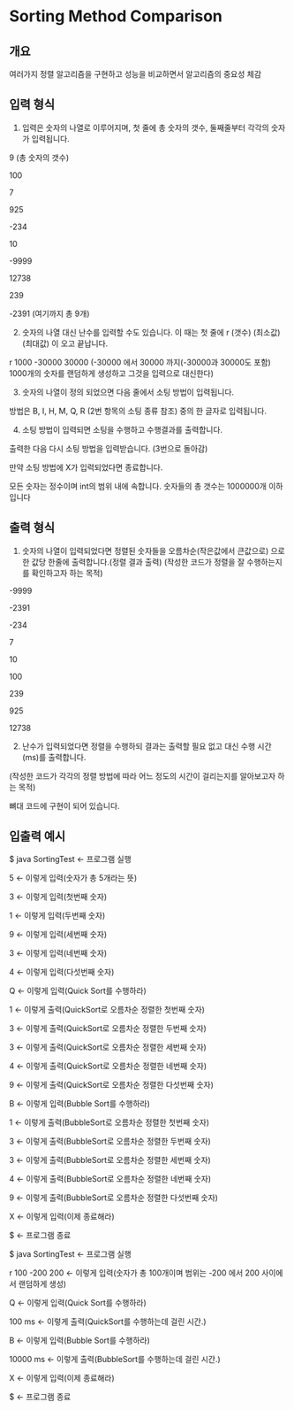 # Sorting Method Comparison

## 개요
여러가지 정렬 알고리즘을 구현하고 성능을 비교하면서 알고리즘의 중요성 체감

## 입력 형식
1.	입력은 숫자의 나열로 이루어지며, 첫 줄에 총 숫자의 갯수, 둘째줄부터 각각의 숫자가 입력됩니다.

9              (총 숫자의 갯수)

100

7

925

-234

10

-9999

12738

239

-2391          (여기까지 총 9개)

2.	숫자의 나열 대신 난수를 입력할 수도 있습니다. 이 때는 첫 줄에 r (갯수) (최소값) (최대값) 이 오고 끝납니다.

r 1000 -30000 30000        (-30000 에서 30000 까지(-30000과 30000도 포함) 1000개의 숫자를 랜덤하게 생성하고 그것을 입력으로 대신한다)

3.	숫자의 나열이 정의 되었으면 다음 줄에서 소팅 방법이 입력됩니다.

방법은 B, I, H, M, Q, R (2번 항목의 소팅 종류 참조) 중의 한 글자로 입력됩니다.

4.	소팅 방법이 입력되면 소팅을 수행하고 수행결과를 출력합니다.

출력한 다음 다시 소팅 방법을 입력받습니다. (3번으로 돌아감)

만약 소팅 방법에 X가 입력되었다면 종료합니다.

모든 숫자는 정수이며 int의 범위 내에 속합니다. 숫자들의 총 갯수는 1000000개 이하입니다

## 출력 형식

1.	숫자의 나열이 입력되었다면 정렬된 숫자들을 오름차순(작은값에서 큰값으로) 으로 한 값당 한줄에 출력합니다.(정렬 결과 출력)
(작성한 코드가 정렬을 잘 수행하는지를 확인하고자 하는 목적)

-9999

-2391

-234

7

10

100

239

925

12738

2.	난수가 입력되었다면 정렬을 수행하되 결과는 출력할 필요 없고 대신 수행 시간(ms)를 출력합니다.

(작성한 코드가 각각의 정렬 방법에 따라 어느 정도의 시간이 걸리는지를 알아보고자 하는 목적)

뼈대 코드에 구현이 되어 있습니다.

## 입출력 예시

$ java SortingTest        					← 프로그램 실행

5                        	 ← 이렇게 입력(숫자가 총 5개라는 뜻)

3                         				← 이렇게 입력(첫번째 숫자)

1                         			← 이렇게 입력(두번째 숫자)

9                         				← 이렇게 입력(세번째 숫자)

3                         				← 이렇게 입력(네번째 숫자)

4                        			  ← 이렇게 입력(다섯번째 숫자)

Q                         		← 이렇게 입력(Quick Sort를 수행하라)

1                  ← 이렇게 출력(QuickSort로 오름차순 정렬한 첫번째 숫자)

3                  ← 이렇게 출력(QuickSort로 오름차순 정렬한 두번째 숫자)

3                  ← 이렇게 출력(QuickSort로 오름차순 정렬한 세번째 숫자)

4                  ← 이렇게 출력(QuickSort로 오름차순 정렬한 네번째 숫자)

9                ← 이렇게 출력(QuickSort로 오름차순 정렬한 다섯번째 숫자)

B               		  ← 이렇게 입력(Bubble Sort를 수행하라)

1                 ← 이렇게 출력(BubbleSort로 오름차순 정렬한 첫번째 숫자)

3                 ← 이렇게 출력(BubbleSort로 오름차순 정렬한 두번째 숫자)

3                 ← 이렇게 출력(BubbleSort로 오름차순 정렬한 세번째 숫자)

4                 ← 이렇게 출력(BubbleSort로 오름차순 정렬한 네번째 숫자)


9               ← 이렇게 출력(BubbleSort로 오름차순 정렬한 다섯번째 숫자)

X                        			 ← 이렇게 입력(이제 종료해라)

$                        					 ← 프로그램 종료


$ java SortingTest       				 ← 프로그램 실행

r 100 -200 200   ← 이렇게 입력(숫자가 총 100개이며 범위는 -200 에서 200 사이에서 랜덤하게 생성)

Q                         		← 이렇게 입력(Quick Sort를 수행하라)

100 ms                   ← 이렇게 출력(QuickSort를 수행하는데 걸린 시간.)

B                      	   ← 이렇게 입력(Bubble Sort를 수행하라)

10000 ms               ← 이렇게 출력(BubbleSort를 수행하는데 걸린 시간.)

X                      			   ← 이렇게 입력(이제 종료해라)

$                         				← 프로그램 종료
